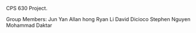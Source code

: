 CPS 630 Project.

Group Members: 
Jun Yan
Allan hong
Ryan Li
David Dicioco
Stephen Nguyen
Mohammad Daktar
